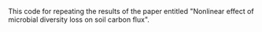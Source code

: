 This code for repeating the results of the paper entitled "Nonlinear effect of microbial diversity loss on soil carbon flux".
